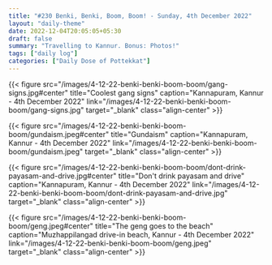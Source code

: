 ```yaml
---
title: "#230 Benki, Benki, Boom, Boom! - Sunday, 4th December 2022"
layout: "daily-theme"
date: 2022-12-04T20:05:05+05:30
draft: false
summary: "Travelling to Kannur. Bonus: Photos!"
tags: ["daily log"]
categories: ["Daily Dose of Pottekkat"]
---
```


{{< figure src="/images/4-12-22-benki-benki-boom-boom/gang-signs.jpg#center" title="Coolest gang signs" caption="Kannapuram, Kannur - 4th December 2022" link="/images/4-12-22-benki-benki-boom-boom/gang-signs.jpg" target="_blank" class="align-center" >}}

{{< figure src="/images/4-12-22-benki-benki-boom-boom/gundaism.jpeg#center" title="Gundaism" caption="Kannapuram, Kannur - 4th December 2022" link="/images/4-12-22-benki-benki-boom-boom/gundaism.jpeg" target="_blank" class="align-center" >}}

{{< figure src="/images/4-12-22-benki-benki-boom-boom/dont-drink-payasam-and-drive.jpg#center" title="Don't drink payasam and drive" caption="Kannapuram, Kannur - 4th December 2022" link="/images/4-12-22-benki-benki-boom-boom/dont-drink-payasam-and-drive.jpg" target="_blank" class="align-center" >}}

{{< figure src="/images/4-12-22-benki-benki-boom-boom/geng.jpeg#center" title="The geng goes to the beach" caption="Muzhappilangad drive-in beach, Kannur - 4th December 2022" link="/images/4-12-22-benki-benki-boom-boom/geng.jpeg" target="_blank" class="align-center" >}}
